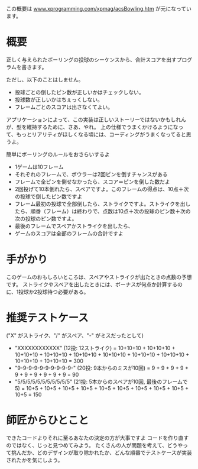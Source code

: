 この概要は  www.xprogramming.com/xpmag/acsBowling.htm が元になっています。

# 概要

正しく与えられたボーリングの投球のシーケンスから、合計スコアを出すプログラムを書きます。

ただし、以下のことはしません。

- 投球ごとの倒したピン数が正しいかはチェックしない。
- 投球数が正しいかはちぇっくしない。
- フレームごとのスコアは出さなくてよい。

アプリケーションによって、この実装は正しいストーリーではないかもしれんが、型を維持するために、さあ、やれ。
上の仕様でうまくかけるようになって、もっとリアリティがほしくなる頃には、コーディングがうまくなってると思うよ。

簡単にボーリングのルールをおさらいするよ

- 1ゲームは10フレーム
- それぞれのフレームで、ボウラーは2回ピンを倒すチャンスがある
- フレームで全ピンを倒せなかったら、スコア＝ピンを倒した数だよ
- 2回投げて10本倒れたら、スペアですよ。このフレームの得点は、10点＋次の投球で倒したピン数ですよ
- フレーム最初の投球で全部倒したら、ストライクですよ。ストライクを出したら、順番（フレーム）は終わりで、点数は10点＋次の投球のピン数＋次の次の投球のピン数ですよ。
- 最後のフレームでスペアかストライクを出したら、
- ゲームのスコアは全部のフレームの合計ですよ

# 手がかり

このゲームのおもしろいところは、スペアやストライクが出たときの点数の予想です。
ストライクやスペアを出したときには、ボーナスが何点か計算するのに、1投球か2投球待つ必要がある。

# 推奨テストケース

("X" がストライク、"/" がスペア、"-" がミスだったとして)

- "XXXXXXXXXXXX" (12投: 12ストライク) = 10+10+10 + 10+10+10 + 10+10+10 + 10+10+10 + 10+10+10 + 10+10+10 + 10+10+10 + 10+10+10 + 10+10+10 + 10+10+10 = 300
- "9-9-9-9-9-9-9-9-9-9-" (20投: 9本からのミスが10回) = 9 + 9 + 9 + 9 + 9 + 9 + 9 + 9 + 9 + 9 = 90
- "5/5/5/5/5/5/5/5/5/5/5" (21投: 5本からのスペアが10回, 最後のフレームで 5) = 10+5 + 10+5 + 10+5 + 10+5 + 10+5 + 10+5 + 10+5 + 10+5 + 10+5 + 10+5 = 150

# 師匠からひとこと

できたコードよりそれに至るあなたの決定の方が大事ですよ
コードを作り直すのではなく、じっと見つめてみよう。
たくさんの人が問題を考えて、どうやって挑んだか、どのデザインが取り除かれたか、どんな順番でテストケースが実装されたかを気にしよう。
